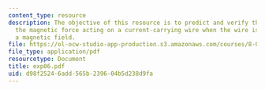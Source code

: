 ```yaml
---
content_type: resource
description: The objective of this resource is to predict and verify the nature of
  the magnetic force acting on a current-carrying wire when the wire is placed in
  a magnetic field.
file: https://ol-ocw-studio-app-production.s3.amazonaws.com/courses/8-02t-electricity-and-magnetism-spring-2005/d98f25246add565b239604b5d238d9fa_exp06.pdf
file_type: application/pdf
resourcetype: Document
title: exp06.pdf
uid: d98f2524-6add-565b-2396-04b5d238d9fa
---
```

